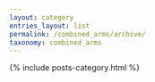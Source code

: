 ```yaml
---
layout: category
entries_layout: list
permalink: /combined_arms/archive/
taxonomy: combined_arms
---
```


{% include posts-category.html %}

